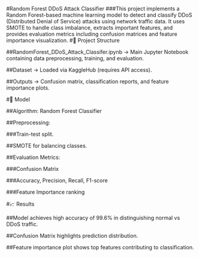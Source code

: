 #Random Forest DDoS Attack Classifier
###This project implements a Random Forest-based machine learning model to detect and classify DDoS (Distributed Denial of Service) attacks using network traffic data.
It uses SMOTE to handle class imbalance, extracts important features, and provides evaluation metrics including confusion matrices and feature importance visualization.
#📌 Project Structure

##RandomForest_DDoS_Attack_Classifer.ipynb → Main Jupyter Notebook containing data preprocessing, training, and evaluation.

##Dataset → Loaded via KaggleHub (requires API access).

##Outputs → Confusion matrix, classification reports, and feature importance plots.

#🧠 Model

##Algorithm: Random Forest Classifier

##Preprocessing:

###Train-test split.

##SMOTE for balancing classes.

##Evaluation Metrics:

###Confusion Matrix

###Accuracy, Precision, Recall, F1-score

###Feature Importance ranking

#📈 Results

##Model achieves high accuracy of 99.6% in distinguishing normal vs DDoS traffic.

##Confusion Matrix highlights prediction distribution.

##Feature importance plot shows top features contributing to classification.
